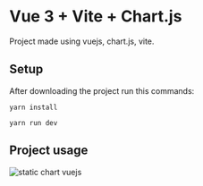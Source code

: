 # Vue 3 + Vite + Chart.js

Project made using vuejs, chart.js, vite. 
 
## Setup
After downloading the project run this commands: 

```
yarn install 
```


```
yarn run dev 
```

## Project usage

![static chart vuejs](https://user-images.githubusercontent.com/30128774/202878509-27b42687-1947-4b17-8dfa-1f24bd6cbcf7.gif)



 
